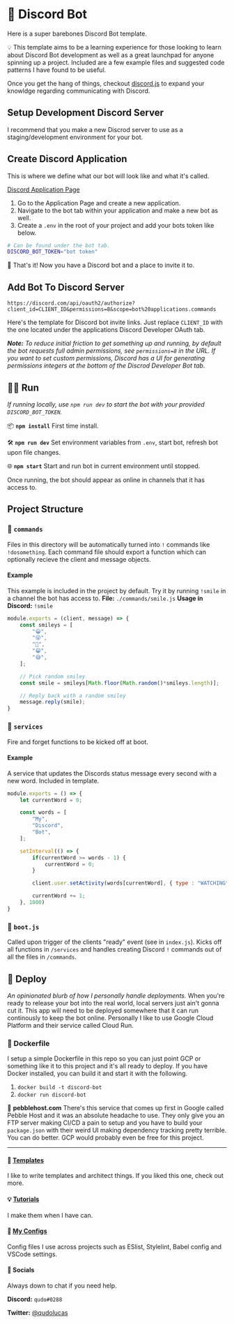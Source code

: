 # 🤖 Discord Bot
Here is a super barebones Discord Bot template. 

💡 This template aims to be a learning experience for those looking to learn about Discord Bot development as well as a great launchpad for anyone spinning up a project. Included are a few example files and suggested code patterns I have found to be useful.


Once you get the hang of things, checkout [discord.js](https://discord.js.org/#/docs/main/stable/general/welcome) to expand your knowldge regarding communicating with Discord.

## Setup Development Discord Server
I recommend that you make a new Discrod server to use as a staging/development environment for your bot.

## Create Discord Application 
This is where we define what our bot will look like and what it's called.

[Discord Application Page](https://discord.com/developers/applications/)

1. Go to the Application Page and create a new application.
2. Navigate to the bot tab within your application and make a new bot as well.
3. Create a `.env` in the root of your project and add your bots token like below. 

```bash
# Can be found under the bot tab.
DISCORD_BOT_TOKEN="bot token"
```

🎉 That's it! Now you have a Discord bot and a place to invite it to.

## Add Bot To Discord Server

`https://discord.com/api/oauth2/authorize?client_id=CLIENT_ID&permissions=8&scope=bot%20applications.commands`

Here's the template for Discord bot invite links. Just replace `CLIENT_ID` with the one located under the applications Discord Developer OAuth tab.

***Note:** To reduce initial friction to get something up and running, by default the bot requests full admin permissions, see `permissions=8` in the URL. If you want to set custom permissions, Discord has a UI for generating permissions integers at the bottom of the Discrod Developer Bot tab.*

## 🏃‍♂️ Run
*If running locally, use `npm run dev` to start the bot with your provided `DISCORD_BOT_TOKEN`.*

📦 **`npm install`** First time install.

🛠 **`npm run dev`** Set environment variables from `.env`, start bot, refresh bot upon file changes.

🌐 **`npm start`** Start and run bot in current environment until stopped.

Once running, the bot should appear as online in channels that it has access to.

## Project Structure
### 📁 `commands`
Files in this directory will be automatically turned into `!` commands like `!dosomething`. Each command file should export a function which can optionally recieve the client and message objects. 

#### Example
This example is included in the project by default. Try it by running `!smile` in a channel the bot has access to.
**File:** `./commands/smile.js`
**Usage in Discord:** `!smile`
```javascript
module.exports = (client, message) => {
    const smileys = [
        "😀",
        "😜",
        "🤪",
        "😁",
        "😅",
    ];

    // Pick random smiley
    const smile = smileys[Math.floor(Math.random()*smileys.length)];

    // Reply back with a random smiley
    message.reply(smile);
}
```

### 📁 `services`
Fire and forget functions to be kicked off at boot.

#### Example
A service that updates the Discords status message every second with a new word. Included in template.

```javascript
module.exports = () => {
    let currentWord = 0;

    const words = [
        "My",
        "Discord",
        "Bot",
    ];

    setInterval(() => {
        if(currentWord >= words - 1) {
            currentWord = 0;
        }

        client.user.setActivity(words[currentWord], { type : "WATCHING" });

        currentWord += 1;
    }, 1000)
}
```

### 👢 `boot.js`
Called upon trigger of the clients "ready" event (see in `index.js`). Kicks off all functions in `/services`  and handles creating Discord `!` commands out of all the files in `/commands`.

## 🚀 Deploy
*An opinionated blurb of how I personally handle deployments.*
When you're ready to release your bot into the real world, local servers just ain't gonna cut it. This app will need to be deployed somewhere that it can run continously to keep the bot online. Personally I like to use Google Cloud Platform and their service called Cloud Run.

### 🐳 Dockerfile
I setup a simple Dockerfile in this repo so you can just point GCP or something like it to this project and it's all ready to deploy. If you have Docker installed, you can build it and start it with the following.
1. `docker build -t discord-bot`
2. `docker run discord-bot`

🚩 **pebblehost.com**
There's this service that comes up first in Google called Pebble Host and it was an absolute headache to use. They only give you an FTP server making CI/CD a pain to setup and you have to build your `package.json` with their weird UI making dependency tracking pretty terrible. You can do better. GCP would probably even be free for this project.

<hr />

#### 👀 [Templates]()
I like to write templates and architect things. If you liked this one, check out more.

#### 💡 [Tutorials]()
I make them when I have can. 

#### 📝 [My Configs](https://github.com/qudo-lucas/project-boilerplate--config-only)
Config files I use across projects such as ESlist, Stylelint, Babel config and VSCode settings.

#### 💬 Socials
Always down to chat if you need help.

**Discord:** `qudo#0288`

**Twitter:** [@qudolucas](https://twitter.com/qudolucas)
